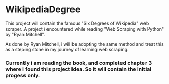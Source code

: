 # WikipediaDegree
This project will contain the famous "Six Degrees of Wikipedia" web scraper. A project i encountered while reading "Web Scraping with Python" by "Ryan Mitchell".

As done by Ryan Mitchell, i will be adopting the same method and treat this as a steping stone in my journey of learning web scraping.

### Currently i am reading the book, and completed chapter 3 where i found this project idea. So it will contain the initial progess only.
